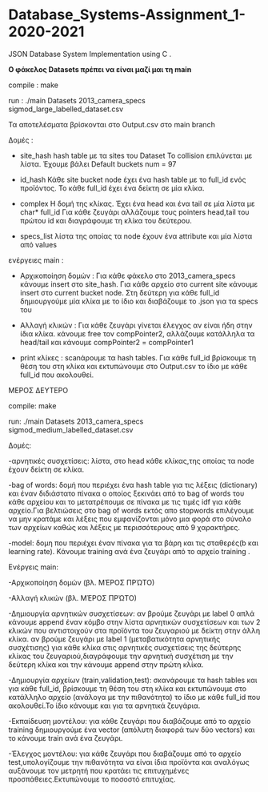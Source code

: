 # Database_Systems-Assignment_1-2020-2021
JSON Database System Implementation using C .

**Ο φάκελος Datasets πρέπει να είναι μαζί μαι τη main**

compile :
  make

run :
  ./main Datasets 2013_camera_specs sigmod_large_labelled_dataset.csv
  
Τα αποτελέσματα βρίσκονται στο Output.csv στο main branch

Δομές :
- site_hash
  hash table με τα sites του Dataset
  Το collision επιλύνεται με λίστα. Έχουμε βάλει Default buckets num = 97
  
- id_hash
  Κάθε site bucket node έχει ένα hash table με το full_id ενός προϊόντος.
  Το κάθε full_id έχει ένα δείκτη σε μία κλίκα.
  
- complex
  Η δομή της κλίκας. Έχει ένα head και ένα tail σε μία λίστα με char* full_id
  Για κάθε ζευγάρι αλλάζουμε τους pointers head,tail του πρώτου id
  και διαγράφουμε τη κλίκα του δεύτερου.
  
- specs_list
  λίστα της οποίας τα node έχουν ένα attribute και μία λίστα από values

ενέργειες main :
  - Αρχικοποίηση δομών :
    Για κάθε φάκελο στο 2013_camera_specs κάνουμε insert στο site_hash.
    Για κάθε αρχείο στο current site κάνουμε insert στο current bucket node.
    Στη δεύτερη για κάθε full_id δημιουργούμε μία κλίκα με το ίδιο και 
    διαβάζουμε το .json για τα specs του
  
  - Αλλαγή κλικών :
    Για κάθε ζευγάρι γίνεται έλεγχος αν είναι ήδη στην ίδια κλίκα.
    κάνουμε free τον compPointer2, αλλάζουμε κατάλληλα τα head/tail
    και κάνουμε compPointer2 = compPointer1
    
  - print κλίκες :
    scanάρουμε τα hash tables. Για κάθε full_id βρίσκουμε τη θέση του στη κλίκα
    και εκτυπώνουμε στο Output.csv το ίδιο με κάθε full_id που ακολουθεί.



ΜΕΡΟΣ ΔΕΥΤΕΡΟ


compile:
	make

run:
	./main Datasets 2013_camera_specs sigmod_medium_labelled_dataset.csv


Δομές:

-αρνητικές συσχετίσεις:
 λίστα, στο head κάθε κλίκας,της οποίας τα node έχουν δείκτη σε κλίκα.

-bag of words:
 δομή που περιέχει ένα hash table για τις λέξεις (dictionary) και έναν 
 διδιάστατο πίνακα ο οποίος ξεκινάει από το bag of words του κάθε αρχείου
 και το μετατρέπουμε σε πίνακα με τις τιμές idf για κάθε αρχείο.Για βελτιώσεις
 στο bag of words εκτός απο stopwords επιλέγουμε να μην κρατάμε και λέξεις που 
 εμφανίζονται μόνο μια φορά στο σύνολο των αρχείων καθώς και λέξεις με περισσότερους
 από 9 χαρακτήρες.

-model:
 δομη που περιέχει έναν πίνακα για τα βάρη και τις σταθερές(b και learning rate).
 Κάνουμε training ανά ένα ζευγάρι από το αρχείο training .


Ενέργεις main:

-Αρχικοποίηση δομών (βλ. ΜΈΡΟΣ ΠΡΏΤΟ)

-Αλλαγή κλικών (βλ. ΜΈΡΟΣ ΠΡΏΤΟ)

-Δημιουργία αρνητικών συσχετίσεων:
 αν βρούμε ζευγάρι με label 0 απλά κάνουμε append έναν κόμβο στην λίστα αρνητικών
 συσχετίσεων και των 2 κλικών που αντιστοιχούν στα προϊόντα του ζευγαριού με δείκτη 
 στην άλλη κλίκα.
 αν βρούμε ζευγάρι με label 1 (μεταβατικότητα αρνητικής συσχέτισης) για κάθε κλίκα στις
 αρνητικές συσχετίσεις της δεύτερης κλίκας του ζευγαριού,διαγράφουμε την αρνητική συσχέτιση
 με την δεύτερη κλίκα και την κάνουμε append στην πρώτη κλίκα.

-Δημιουργία αρχείων (train,validation,test):
 σκανάρουμε τα hash tables και για κάθε full_id, βρίσκουμε τη θέση του στη κλίκα και εκτυπώνουμε στο 
 κατάλληλο αρχείο (ανάλογα με την πιθανότητα) το ίδιο με κάθε full_id που ακολουθεί.Το ίδιο κάνουμε
 και για τα αρνητικά ζευγάρια.

-Εκπαίδευση μοντέλου:
 για κάθε ζευγάρι που διαβάζουμε από το αρχείο training δημιουργούμε ένα vector (απόλυτη διαφορά των
 δύο vectors) και το κάνουμε train ανά ένα ζευγάρι.

-Έλεγχος μοντέλου:
 για κάθε ζευγάρι που διαβάζουμε από το αρχείο test,υπολογίζουμε την πιθανότητα να είναι ίδια προϊόντα
 και αναλόγως αυξάνουμε τον μετρητή που κρατάει τις επιτυχημένες προσπάθειες.Εκτυπώνουμε το ποσοστό επιτυχίας.
 